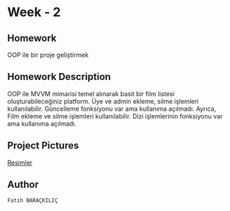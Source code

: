 # Week - 2

## Homework

OOP ile bir proje geliştirmek

## Homework Description

OOP ile MVVM mimarisi temel alınarak basit bir film listesi oluşturabileceğiniz platform. Üye ve admin ekleme, silme işlemleri kullanılabilir. Güncelleme fonksiyonu var ama kullanıma açılmadı. Ayrıca, Film ekleme ve silme işlemleri kullanılabilir. Dizi işlemlerinin fonksiyonu var ama kullanıma açılmadı.

## Project Pictures

[Resimler](images.md)

## Author

```Fatih BARAÇKILIÇ```
